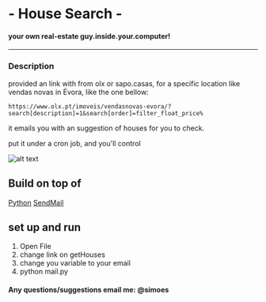 #     -  House Search - 
#### your own real-estate guy.inside.your.computer!
---

### Description

provided an link with from olx or sapo.casas, for a specific location like vendas novas in Évora, like the one bellow: 

	https://www.olx.pt/imoveis/vendasnovas-evora/?search[description]=1&search[order]=filter_float_price%

it emails you with an suggestion of houses for you to check.

put it under a cron job, and you'll control

![alt text](https://encrypted-tbn3.gstatic.com/images?q=tbn:ANd9GcQPI2ftgKS4tk4J2PMEyg7HBrdF7UBuG4cWPe8GV5SduwI0ImJl "Logo Title Text 1")





## Build on top of
[Python](https://www.python.org/)
[SendMail](http://www.sendmail.com/sm/open_source/)

## set up and run
1. Open File
2. change link on getHouses
3. change you variable to your email
4. python mail.py

#### Any questions/suggestions email me: @simoes
